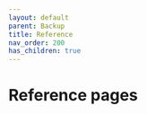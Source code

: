 ```yaml
---
layout: default
parent: Backup
title: Reference
nav_order: 200
has_children: true
---
```


# Reference pages
